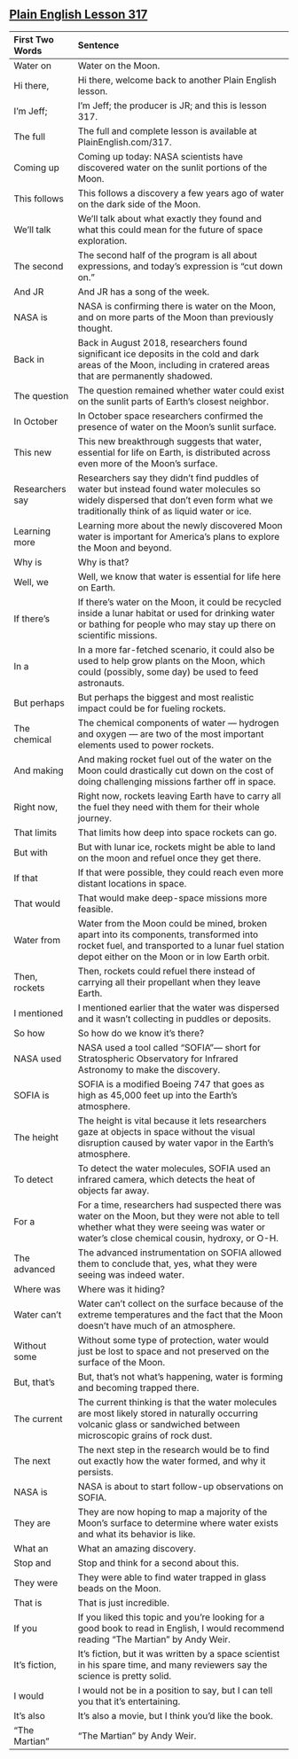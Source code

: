 ## [Plain English Lesson 317](https://PlainEnglish.com/number/317/) 
 
|First Two Words |Sentence                                                                                                                                                                                     | 
|:---------------|:--------------------------------------------------------------------------------------------------------------------------------------------------------------------------------------------| 
|Water on        |Water on the Moon.                                                                                                                                                                           | 
|Hi there,       |Hi there, welcome back to another Plain English lesson.                                                                                                                                      | 
|I’m Jeff;       |I’m Jeff; the producer is JR; and this is lesson 317.                                                                                                                                        | 
|The full        |The full and complete lesson is available at PlainEnglish.com/317.                                                                                                                           | 
|Coming up       |Coming up today: NASA scientists have discovered water on the sunlit portions of the Moon.                                                                                                   | 
|This follows    |This follows a discovery a few years ago of water on the dark side of the Moon.                                                                                                              | 
|We’ll talk      |We’ll talk about what exactly they found and what this could mean for the future of space exploration.                                                                                       | 
|The second      |The second half of the program is all about expressions, and today’s expression is “cut down on.”                                                                                            | 
|And JR          |And JR has a song of the week.                                                                                                                                                               | 
|NASA is         |NASA is confirming there is water on the Moon, and on more parts of the Moon than previously thought.                                                                                        | 
|Back in         |Back in August 2018, researchers found significant ice deposits in the cold and dark areas of the Moon, including in cratered areas that are permanently shadowed.                           | 
|The question    |The question remained whether water could exist on the sunlit parts of Earth’s closest neighbor.                                                                                             | 
|In October      |In October space researchers confirmed the presence of water on the Moon’s sunlit surface.                                                                                                   | 
|This new        |This new breakthrough suggests that water, essential for life on Earth, is distributed across even more of the Moon’s surface.                                                               | 
|Researchers say |Researchers say they didn’t find puddles of water but instead found water molecules so widely dispersed that don’t even form what we traditionally think of as liquid water or ice.          | 
|Learning more   |Learning more about the newly discovered Moon water is important for America’s plans to explore the Moon and beyond.                                                                         | 
|Why is          |Why is that?                                                                                                                                                                                 | 
|Well, we        |Well, we know that water is essential for life here on Earth.                                                                                                                                | 
|If there’s      |If there’s water on the Moon, it could be recycled inside a lunar habitat or used for drinking water or bathing for people who may stay up there on scientific missions.                     | 
|In a            |In a more far-fetched scenario, it could also be used to help grow plants on the Moon, which could (possibly, some day) be used to feed astronauts.                                          | 
|But perhaps     |But perhaps the biggest and most realistic impact could be for fueling rockets.                                                                                                              | 
|The chemical    |The chemical components of water — hydrogen and oxygen — are two of the most important elements used to power rockets.                                                                       | 
|And making      |And making rocket fuel out of the water on the Moon could drastically cut down on the cost of doing challenging missions farther off in space.                                               | 
|Right now,      |Right now, rockets leaving Earth have to carry all the fuel they need with them for their whole journey.                                                                                     | 
|That limits     |That limits how deep into space rockets can go.                                                                                                                                              | 
|But with        |But with lunar ice, rockets might be able to land on the moon and refuel once they get there.                                                                                                | 
|If that         |If that were possible, they could reach even more distant locations in space.                                                                                                                | 
|That would      |That would make deep-space missions more feasible.                                                                                                                                           | 
|Water from      |Water from the Moon could be mined, broken apart into its components, transformed into rocket fuel, and transported to a lunar fuel station depot either on the Moon or in low Earth orbit.  | 
|Then, rockets   |Then, rockets could refuel there instead of carrying all their propellant when they leave Earth.                                                                                             | 
|I mentioned     |I mentioned earlier that the water was dispersed and it wasn’t collecting in puddles or deposits.                                                                                            | 
|So how          |So how do we know it’s there?                                                                                                                                                                | 
|NASA used       |NASA used a tool called “SOFIA”— short for Stratospheric Observatory for Infrared Astronomy to make the discovery.                                                                           | 
|SOFIA is        |SOFIA is a modified Boeing 747 that goes as high as 45,000 feet up into the Earth’s atmosphere.                                                                                              | 
|The height      |The height is vital because it lets researchers gaze at objects in space without the visual disruption caused by water vapor in the Earth’s atmosphere.                                      | 
|To detect       |To detect the water molecules, SOFIA used an infrared camera, which detects the heat of objects far away.                                                                                    | 
|For a           |For a time, researchers had suspected there was water on the Moon, but they were not able to tell whether what they were seeing was water or water’s close chemical cousin, hydroxy, or O-H. | 
|The advanced    |The advanced instrumentation on SOFIA allowed them to conclude that, yes, what they were seeing was indeed water.                                                                            | 
|Where was       |Where was it hiding?                                                                                                                                                                         | 
|Water can’t     |Water can’t collect on the surface because of the extreme temperatures and the fact that the Moon doesn’t have much of an atmosphere.                                                        | 
|Without some    |Without some type of protection, water would just be lost to space and not preserved on the surface of the Moon.                                                                             | 
|But, that’s     |But, that’s not what’s happening, water is forming and becoming trapped there.                                                                                                               | 
|The current     |The current thinking is that the water molecules are most likely stored in naturally occurring volcanic glass or sandwiched between microscopic grains of rock dust.                         | 
|The next        |The next step in the research would be to find out exactly how the water formed, and why it persists.                                                                                        | 
|NASA is         |NASA is about to start follow-up observations on SOFIA.                                                                                                                                      | 
|They are        |They are now hoping to map a majority of the Moon’s surface to determine where water exists and what its behavior is like.                                                                   | 
|What an         |What an amazing discovery.                                                                                                                                                                   | 
|Stop and        |Stop and think for a second about this.                                                                                                                                                      | 
|They were       |They were able to find water trapped in glass beads on the Moon.                                                                                                                             | 
|That is         |That is just incredible.                                                                                                                                                                     | 
|If you          |If you liked this topic and you’re looking for a good book to read in English, I would recommend reading “The Martian” by Andy Weir.                                                         | 
|It’s fiction,   |It’s fiction, but it was written by a space scientist in his spare time, and many reviewers say the science is pretty solid.                                                                 | 
|I would         |I would not be in a position to say, but I can tell you that it’s entertaining.                                                                                                              | 
|It’s also       |It’s also a movie, but I think you’d like the book.                                                                                                                                          | 
|“The Martian”   |“The Martian” by Andy Weir.                                                                                                                                                                  |
